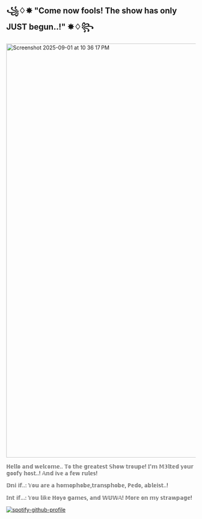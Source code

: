 ## ꧁♢✸ "Come now fools! The show has only JUST begun..!" ✸♢꧂

<img width="999" height="1100" alt="Screenshot 2025-09-01 at 10 36 17 PM" src="https://github.com/user-attachments/assets/f5680741-9e18-49ea-ba70-bae80e98c4e7" />

ℍ𝕖𝕝𝕝𝕠 𝕒𝕟𝕕 𝕨𝕖𝕝𝕔𝕠𝕞𝕖.. 𝕋𝕠 𝕥𝕙𝕖 𝕘𝕣𝕖𝕒𝕥𝕖𝕤𝕥 𝕊𝕙𝕠𝕨 𝕥𝕣𝕠𝕦𝕡𝕖!
𝕀'𝕞 𝕄𝟛𝕝𝕥𝕖𝕕 𝕪𝕠𝕦𝕣 𝕘𝕠𝕠𝕗𝕪 𝕙𝕠𝕤𝕥..! 𝔸𝕟𝕕 𝕚𝕧𝕖 𝕒 𝕗𝕖𝕨 𝕣𝕦𝕝𝕖𝕤!

𝔻𝕟𝕚 𝕚𝕗..: 𝕐𝕠𝕦 𝕒𝕣𝕖 𝕒 𝕙𝕠𝕞𝕠𝕡𝕙𝕠𝕓𝕖,𝕥𝕣𝕒𝕟𝕤𝕡𝕙𝕠𝕓𝕖, ℙ𝕖𝕕𝕠, 𝕒𝕓𝕝𝕖𝕚𝕤𝕥..! 

𝕀𝕟𝕥 𝕚𝕗...: 𝕐𝕠𝕦 𝕝𝕚𝕜𝕖 ℍ𝕠𝕪𝕠 𝕘𝕒𝕞𝕖𝕤, 𝕒𝕟𝕕 𝕎𝕌𝕎𝔸! 
𝕄𝕠𝕣𝕖 𝕠𝕟 𝕞𝕪 𝕤𝕥𝕣𝕒𝕨𝕡𝕒𝕘𝕖! 

[![spotify-github-profile](https://spotify-github-profile.kittinanx.com/api/view?uid=31mya65ojdhhiwmxd3pyjvafr754&cover_image=true&theme=default&show_offline=false&background_color=121212&interchange=false)](https://github.com/kittinan/spotify-github-profile)
